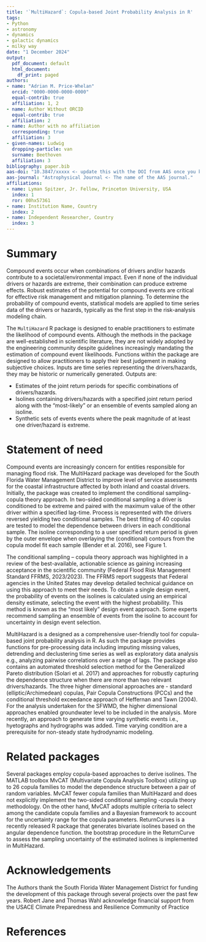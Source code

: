 ```yaml
---
title: '`MultiHazard`: Copula-based Joint Probability Analysis in R'
tags:
- Python
- astronomy
- dynamics
- galactic dynamics
- milky way
date: "1 December 2024"
output:
  pdf_document: default
  html_document:
    df_print: paged
authors:
- name: "Adrian M. Price-Whelan"
  orcid: "0000-0000-0000-0000"
  equal-contrib: true
  affiliation: 1, 2
- name: Author Without ORCID
  equal-contrib: true
  affiliation: 2
- name: Author with no affiliation
  corresponding: true
  affiliation: 3
- given-names: Ludwig
  dropping-particle: van
  surname: Beethoven
  affiliation: 3
bibliography: paper.bib
aas-doi: "10.3847/xxxxx <- update this with the DOI from AAS once you know it."
aas-journal: "Astrophysical Journal <- The name of the AAS journal."
affiliations:
- name: Lyman Spitzer, Jr. Fellow, Princeton University, USA
  index: 1
  ror: 00hx57361
- name: Institution Name, Country
  index: 2
- name: Independent Researcher, Country
  index: 3
---
```


# Summary

Compound events occur when combinations of drivers and/or hazards contribute to a societal/environmental impact. Even if none of the individual drivers or hazards are extreme, their combination can produce extreme effects. Robust estimates of the potential for compound events are critical for effective risk management and mitigation planning. To determine the probability of compound events, statistical models are applied to time series data of the drivers or hazards, typically as the first step in the risk-analysis modeling chain. 

The `MultiHazard` R package is designed to enable practitioners to estimate the likelihood of compound events. Although the methods in the package are well-established in scientific literature, they are not widely adopted by the engineering community despite guidelines increasingly mandating the estimation of compound event likelihoods. Functions within the package are designed to allow practitioners to apply their best judgement in making subjective choices. Inputs are time series representing the drivers/hazards, they may be historic or numerically generated. Outputs are: 

-	Estimates of the joint return periods for specific combinations of drivers/hazards.
-	Isolines containing drivers/hazards with a specified joint return period along with the “most-likely” or an ensemble of events sampled along an isoline.
-	Synthetic sets of events events where the peak magnitude of at least one driver/hazard is extreme.


# Statement of need

Compound events are increasingly concern for entities responsible for managing flood risk. The MultiHazard package was developed for the South Florida Water Management District to improve level of service assessments for the coastal infrastructure affected by both inland and coastal drivers. Initially, the package was created to implement the conditional sampling-copula theory approach. In two-sided conditional sampling a driver is conditioned to be extreme and paired with the maximum value of the other driver within a specified lag-time. Process is represented with the drivers reversed yielding two conditional samples. The best fitting of 40 copulas are tested to model the dependence between drivers in each conditional sample. The isoline corresponding to a user specified return period is given by the outer envelope when overlaying the (conditional) contours from the copula model fit each sample (Bender et al. 2016), see Figure 1. 

The conditional sampling – copula theory approach was highlighted in a review of the best-available, actionable science as gaining increasing acceptance in the scientific community (Federal Flood Risk Management Standard FFRMS, 2023/2023). The FFRMS report suggests that Federal agencies in the United States may develop detailed technical guidance on using this approach to meet their needs. To obtain a single design event, the probability of events on the isolines is calculated using an empirical density estimate, selecting the event with the highest probability. This method is known as the “most likely” design event approach. Some experts recommend sampling an ensemble of events from the isoline to account for uncertainty in design event selection.

MultiHazard is a designed as a comprehensive user-friendly tool for copula-based joint probability analysis in R. As such the package provides functions for pre-processing data including imputing missing values, detrending and declustering time series as well as exploratory data analysis e.g., analyzing pairwise correlations over a range of lags. The package also contains an automated threshold selection method for the Generalized Pareto distribution (Solari et al. 2017) and approaches for robustly capturing the dependence structure when there are more than two relevant drivers/hazards. The three higher dimensional approaches are  - standard (elliptic/Archimedean) copulas, Pair Copula Constructions (PCCs) and the conditional threshold exceedance approach of Heffernan and Tawn (2004). For the analysis undertaken for the SFWMD, the higher dimensional approaches enabled groundwater level to be included in the analysis.  More recently, an approach to generate time varying synthetic events i.e., hyetographs and hydrographs was added. Time varying condition are a prerequisite for non-steady state hydrodynamic modeling. 

# Related packages

Several packages employ copula-based approaches to derive isolines. The MATLAB toolbox MvCAT (Multivariate Copula Analysis Toolbox) utilizing up to 26 copula families to model the dependence structure between a pair of random variables. MvCAT fewer copula families than MultiHazard and does not explicitly implement the two-sided conditional sampling -copula theory methodology. On the other hand, MvCAT adopts multiple criteria to select among the candidate copula families and a Bayesian framework to account for the uncertainty range for the copula parameters. ReturnCurves is a recently released R package that generates bivariate isolines based on the angular dependence function. the bootstrap procedure in the ReturnCurve to assess the sampling uncertainty of the estimated isolines is implemented in MultiHazard. 

# Acknowledgements

The Authors thank the South Florida Water Management District for funding the development of this package through several projects over the past few years. Robert Jane and Thomas Wahl acknowledge financial support from the USACE Climate Preparedness and Resilience Community of Practice

# References
